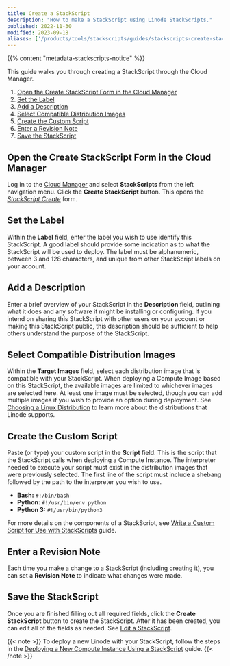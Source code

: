 ```yaml
---
title: Create a StackScript
description: "How to make a StackScript using Linode StackScripts."
published: 2022-11-30
modified: 2023-09-18
aliases: ['/products/tools/stackscripts/guides/stackscripts-create-stackscript/']
---
```


{{% content "metadata-stackscripts-notice" %}}

This guide walks you through creating a StackScript through the Cloud Manager.

1. [Open the Create StackScript Form in the Cloud Manager](#open-the-create-stackscript-form-in-the-cloud-manager)
1. [Set the Label](#set-the-label)
1. [Add a Description](#add-a-description)
1. [Select Compatible Distribution Images](#select-compatible-distribution-images)
1. [Create the Custom Script](#create-the-custom-script)
1. [Enter a Revision Note](#enter-a-revision-note)
1. [Save the StackScript](#save-the-stackscript)

## Open the Create StackScript Form in the Cloud Manager

Log in to the [Cloud Manager](https://cloud.linode.com/) and select **StackScripts** from the left navigation menu. Click the **Create StackScript** button. This opens the *[StackScript Create](https://cloud.linode.com/stackscripts/create)* form.

## Set the Label

Within the **Label** field, enter the label you wish to use identify this StackScript. A good label should provide some indication as to what the StackScript will be used to deploy. The label must be alphanumeric, between 3 and 128 characters, and unique from other StackScript labels on your account.

## Add a Description

Enter a brief overview of your StackScript in the **Description** field, outlining what it does and any software it might be installing or configuring. If you intend on sharing this StackScript with other users on your account or making this StackScript public, this description should be sufficient to help others understand the purpose of the StackScript.

## Select Compatible Distribution Images

Within the **Target Images** field, select each distribution image that is compatible with your StackScript. When deploying a Compute Image based on this StackScript, the available images are limited to whichever images are selected here. At least one image must be selected, though you can add multiple images if you wish to provide an option during deployment. See [Choosing a Linux Distribution](/docs/products/compute/compute-instances/guides/distributions/) to learn more about the distributions that Linode supports.

## Create the Custom Script

Paste (or type) your custom script in the **Script** field. This is the script that the StackScript calls when deploying a Compute Instance. The interpreter needed to execute your script must exist in the distribution images that were previously selected. The first line of the script must include a shebang followed by the path to the interpreter you wish to use.

- **Bash:** `#!/bin/bash`
- **Python:** `#!/usr/bin/env python`
- **Python 3:** `#!/usr/bin/python3`

For more details on the components of a StackScript, see [Write a Custom Script for Use with StackScripts](/docs/products/tools/stackscripts/guides/write-a-custom-script/) guide.

## Enter a Revision Note

Each time you make a change to a StackScript (including creating it), you can set a **Revision Note** to indicate what changes were made.

## Save the StackScript

Once you are finished filling out all required fields, click the **Create StackScript** button to create the StackScript. After it has been created, you can edit all of the fields as needed. See [Edit a StackScript](/docs/products/tools/stackscripts/guides/manage/#edit-a-stackscript).

{{< note >}}
To deploy a new Linode with your StackScript, follow the steps in the [Deploying a New Compute Instance Using a StackScript](/docs/products/tools/stackscripts/guides/deploy-a-compute-instance/#deploy-a-linode-from-an-account-stackscript) guide.
{{< /note >}}